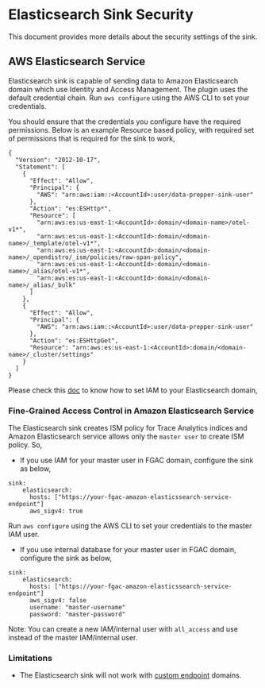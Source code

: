 # Elasticsearch Sink Security

This document provides more details about the security settings of the sink.

## AWS Elasticsearch Service

Elasticsearch sink is capable of sending data to Amazon Elasticsearch domain which use Identity and Access Management. The plugin uses the default credential chain. Run `aws configure` using the AWS CLI to set your credentials. 

You should ensure that the credentials you configure have the required permissions. Below is an example Resource based policy, with required set of permissions that is required for the sink to work,

```
{
  "Version": "2012-10-17",
  "Statement": [
    {
      "Effect": "Allow",
      "Principal": {
        "AWS": "arn:aws:iam::<AccountId>:user/data-prepper-sink-user"
      },
      "Action": "es:ESHttp*",
      "Resource": [
        "arn:aws:es:us-east-1:<AccountId>:domain/<domain-name>/otel-v1*",
        "arn:aws:es:us-east-1:<AccountId>:domain/<domain-name>/_template/otel-v1*",
        "arn:aws:es:us-east-1:<AccountId>:domain/<domain-name>/_opendistro/_ism/policies/raw-span-policy",
        "arn:aws:es:us-east-1:<AccountId>:domain/<domain-name>/_alias/otel-v1*",
        "arn:aws:es:us-east-1:<AccountId>:domain/<domain-name>/_alias/_bulk"
      ]
    },
    {
      "Effect": "Allow",
      "Principal": {
        "AWS": "arn:aws:iam::<AccountId>:user/data-prepper-sink-user"
      },
      "Action": "es:ESHttpGet",
      "Resource": "arn:aws:es:us-east-1:<AccountId>:domain/<domain-name>/_cluster/settings"
    }
  ]
}
``` 

Please check this [doc](https://docs.aws.amazon.com/elasticsearch-service/latest/developerguide/es-ac.html) to know how to set IAM to your Elasticsearch domain,

### Fine-Grained Access Control in Amazon Elasticsearch Service

The Elasticsearch sink creates ISM policy for Trace Analytics indices and Amazon Elasticsearch service allows only the `master user` to create ISM policy. So,
 
 * If you use IAM for your master user in FGAC domain, configure the sink as below,
  
  ```
  sink:
      elasticsearch:
        hosts: ["https://your-fgac-amazon-elasticssearch-service-endpoint"]
        aws_sigv4: true 
  ```
Run `aws configure` using the AWS CLI to set your credentials to the master IAM user. 
 
 * If you use internal database for your master user in FGAC domain, configure the sink as below,
 
 ```
 sink:
     elasticsearch:
       hosts: ["https://your-fgac-amazon-elasticssearch-service-endpoint"]
       aws_sigv4: false
       username: "master-username"
       password: "master-password" 
 ```

Note: You can create a new IAM/internal user with `all_access` and use instead of the master IAM/internal user.

### Limitations

* The Elasticsearch sink will not work with [custom endpoint](https://docs.aws.amazon.com/elasticsearch-service/latest/developerguide/es-customendpoint.html) domains.